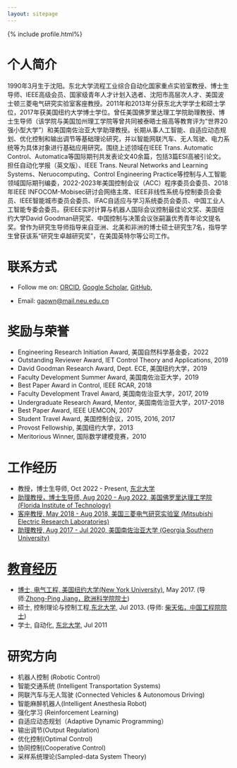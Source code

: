 ```yaml
---
layout: sitepage
---
```


[comment]: # (Insert my picture)
{% include profile.html%}

[comment]: # (Insert my resume below)

# 个人简介
1990年3月生于沈阳。东北大学流程工业综合自动化国家重点实验室教授、博士生导师、IEEE高级会员、国家级青年人才计划入选者、沈阳市高层次人才、美国波士顿三菱电气研究实验室客座教授。2011年和2013年分获东北大学学士和硕士学位，2017年获美国纽约大学博士学位。曾任美国佛罗里达理工学院助理教授、博士生导师（该学院与美国加州理工学院等曾共同被泰晤士报高等教育评为“世界20强小型大学”）和美国南佐治亚大学助理教授。长期从事人工智能、自适应动态规划、优化控制和输出调节等基础理论研究，并以智能网联汽车、无人驾驶、电力系统等为具体对象进行基础应用研究。围绕上述领域在IEEE Trans. Automatic Control、Automatica等国际期刊共发表论文40余篇，包括3篇ESI高被引论文。担任自动化学报（英文版）、IEEE Trans. Neural Networks and Learning Systems、Neruocomputing、Control Engineering Practice等控制与人工智能领域国际期刊编委，2022-2023年美国控制会议（ACC）程序委员会委员、2018年IEEE INFOCOM-Mobisec研讨会网络主席、IEEE非线性系统与控制委员会委员、IEEE智能城市委员会委员、IFAC自适应与学习系统委员会委员、中国工业人工智能专委会委员。获IEEE实时计算与机器人国际会议控制最佳论文奖、美国纽约大学David Goodman研究奖、中国控制与决策会议张嗣瀛优秀青年论文提名奖。曾作为研究生导师指导来自亚洲、北美和非洲的博士硕士研究生7名，指导学生曾获该系“研究生卓越研究奖”，在美国英特尔等公司工作。

# 联系方式
* Follow me on:
[ORCID](https://orcid.org/0000-0001-7921-018X),
[Google Scholar](https://scholar.google.com/citations?user=XNYwzswAAAAJ&hl),
[GitHub](https://github.com/WeinanGao/),

* Email: gaown@mail.neu.edu.cn

# 奖励与荣誉
* Engineering Research Initiation Award, 美国自然科学基金委，2022
* Outstanding Reviewer Award, IET Control Theory and Applications, 2019
* David Goodman Research Award, Dept. ECE, 美国纽约大学，2019
* Faculty Development Summer Award, 美国南佐治亚大学，2019
* Best Paper Award in Control, IEEE RCAR, 2018
* Faculty Development Travel Award, 美国南佐治亚大学，2017, 2019
* Undergraduate Research Award, Mentor, 美国南佐治亚大学，2017-2018
* Best Paper Award, IEEE UEMCON, 2017
* Student Travel Award, 美国控制会议，2015, 2016, 2017 
* Provost Fellowship, 美国纽约大学，2013 
* Meritorious Winner, 国际数学建模竞赛，2010

# 工作经历
* 教授，博士生导师, Oct 2022 - Present, <a href="http://www.neu.edu.cn">东北大学 
* 助理教授，博士生导师, Aug 2020 - Aug 2022, <a href="http://www.fit.edu">美国佛罗里达理工学院 (Florida Institute of Technology)
* 客座教授, May 2018 - Aug 2018, <a href="http://www.merl.com">美国三菱电气研究实验室 (Mitsubishi Electric Research Laboratories)
* 助理教授, Aug 2017 - Jul 2020, <a href="http://www.georgiasouthern.com">美国南佐治亚大学 (Georgia Southern University)

# 教育经历
* 博士, 电气工程, <a href="http://www.nyu.edu">美国纽约大学(New York University)</a>, May 2017. (导师:<a href="http://engineering.nyu.edu/people/zhong-ping-jiang">Zhong-Ping Jiang，欧洲科学院院士</a>)
* 硕士, 控制理论与控制工程,<a href="http://www.neu.edu.cn/">东北大学</a>, Jul 2013. (导师: <a href="http://www.ise.neu.edu.cn/2019/0109/c1432a8406/page.htm/">柴天佑，中国工程院院士</a>)
* 学士, 自动化, <a href="http://www.neu.edu.cn">东北大学</a>, Jul 2011

  
# 研究方向
* 机器人控制 (Robotic Control)
* 智能交通系统 (Intelligent Transportation Systems)
* 网联汽车与无人驾驶 (Connected Vehicles & Autonomous Driving) 
* 智能麻醉机器人(Intelligent Anesthesia Robot)
* 强化学习 (Reinforcement Learning) 
* 自适应动态规划（Adaptive Dynamic Programming）
* 输出调节(Output Regulation)
* 优化控制(Optimal Control)
* 协同控制(Cooperative Control) 
* 采样系统理论(Sampled-data System Theory)
